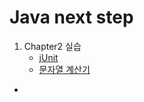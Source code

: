 # Java next step

1. Chapter2 실습
   - [jUnit](./chapter2/junitTest)
   - [문자열 계산기](./chapter2/string_calculator/README_ch2.md)
- 